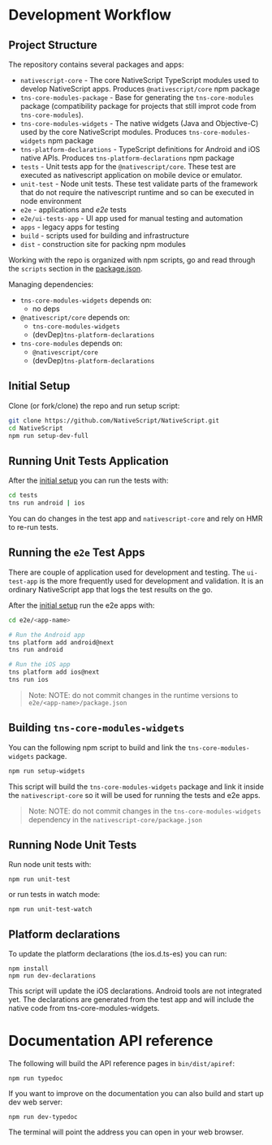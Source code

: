 Development Workflow
====================

## Project Structure

The repository contains several packages and apps:
 - `nativescript-core` - The core NativeScript TypeScript modules used to develop NativeScript apps. Produces `@nativescript/core` npm package
 - `tns-core-modules-package` - Base for generating the `tns-core-modules` package (compatibility package for projects that still improt code from `tns-core-modules`).
 - `tns-core-modules-widgets` - The native widgets (Java and Objective-C) used by the core NativeScript modules. Produces `tns-core-modules-widgets` npm package
 - `tns-platform-declarations` - TypeScript definitions for Android and iOS native APIs. Produces `tns-platform-declarations` npm package
 - `tests` - Unit tests app for the `@nativescript/core`. These test are executed as nativescript application on mobile device or emulator.
 - `unit-test` - Node unit tests. These test validate parts of the framework that do not require the nativescript runtime and so can be executed in node environment 
 - `e2e` - applications and *e2e* tests
 - `e2e/ui-tests-app` - UI app used for manual testing and automation
 - `apps` - legacy apps for testing
 - `build` - scripts used for building and infrastructure
 - `dist` - construction site for packing npm modules 

Working with the repo is organized with npm scripts,
go and read through the `scripts` section in the [package.json](./package.json).

Managing dependencies:
 - `tns-core-modules-widgets` depends on:
    - no deps
 - `@nativescript/core` depends on:
    - `tns-core-modules-widgets`
    - (devDep)`tns-platform-declarations`
 - `tns-core-modules` depends on:
    - `@nativescript/core`
    - (devDep)`tns-platform-declarations`

## Initial Setup

Clone (or fork/clone) the repo and run setup script:

``` bash
git clone https://github.com/NativeScript/NativeScript.git
cd NativeScript 
npm run setup-dev-full
```

## Running Unit Tests Application
After the [initial setup](#initial-setup) you can run the tests with:

``` bash
cd tests
tns run android | ios
```
You can do changes in the test app and `nativescript-core` and rely on HMR to re-run tests.

## Running the `e2e` Test Apps

There are couple of application used for development and testing.
The `ui-test-app` is the more frequently used for development and validation. It is an ordinary NativeScript app that logs the test results on the go.

After the [initial setup](#initial-setup) run the e2e apps with:

``` bash
cd e2e/<app-name>

# Run the Android app
tns platform add android@next
tns run android

# Run the iOS app
tns platform add ios@next
tns run ios
```

>Note: NOTE: do not commit changes in the runtime versions to `e2e/<app-name>/package.json`


## Building `tns-core-modules-widgets`
You can the following npm script to build and link the `tns-core-modules-widgets` package.
``` bash
npm run setup-widgets
```

This script will build the `tns-core-modules-widgets` package and link it inside the `nativescript-core` so it will be used for running the tests and e2e apps.

>Note: NOTE: do not commit changes in the `tns-core-modules-widgets` dependency in the `nativescript-core/package.json`

## Running Node Unit Tests
Run node unit tests with:
```
npm run unit-test
```
or run tests in watch mode:

```
npm run unit-test-watch
```

## Platform declarations
To update the platform declarations (the ios.d.ts-es) you can run:

```
npm install
npm run dev-declarations
```

This script will update the iOS declarations. Android tools are not integrated yet.
The declarations are generated from the test app and will include the native code from tns-core-modules-widgets.

# Documentation API reference

The following will build the API reference pages in `bin/dist/apiref`:

```
npm run typedoc
```

If you want to improve on the documentation you can also build and start up dev web server:

```
npm run dev-typedoc
```

The terminal will point the address you can open in your web browser.
